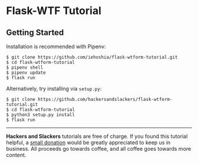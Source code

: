 # Flask-WTF Tutorial

## Getting Started

Installation is recommended with Pipenv:

```shell
$ git clone https://github.com/iehoshia/flask-wtform-tutorial.git
$ cd flask-wtform-tutorial
$ pipenv shell
$ pipenv update
$ flask run
```

Alternatively, try installing via `setup.py`:

```shell
$ git clone https://github.com/hackersandslackers/flask-wtform-tutorial.git
$ cd flask-wtform-tutorial
$ python3 setup.py install
$ flask run
```
-----

**Hackers and Slackers** tutorials are free of charge. If you found this tutorial helpful, a [small donation](https://www.buymeacoffee.com/hackersslackers) would be greatly appreciated to keep us in business. All proceeds go towards coffee, and all coffee goes towards more content.
